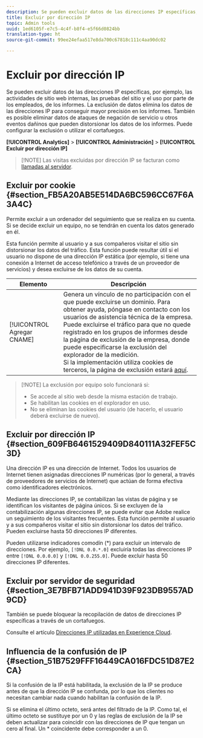 ```yaml
---
description: Se pueden excluir datos de las direcciones IP específicas, por ejemplo, las actividades de sitio web internas, las pruebas del sitio y el uso por parte de los empleados, de los informes. La exclusión de datos elimina los datos de las direcciones IP para conseguir mayor precisión en los informes. También es posible eliminar datos de ataques de negación de servicio u otros eventos dañinos que pueden distorsionar los datos de los informes. Puede configurar la exclusión o utilizar el cortafuegos.
title: Excluir por dirección IP
topic: Admin tools
uuid: 1ed6105f-e7c5-4c4f-b8f4-e5f66d0824bb
translation-type: ht
source-git-commit: 99ee24efaa517e8da700c67818c111c4aa90dc02

---
```



# Excluir por dirección IP

Se pueden excluir datos de las direcciones IP específicas, por ejemplo, las actividades de sitio web internas, las pruebas del sitio y el uso por parte de los empleados, de los informes. La exclusión de datos elimina los datos de las direcciones IP para conseguir mayor precisión en los informes. También es posible eliminar datos de ataques de negación de servicio u otros eventos dañinos que pueden distorsionar los datos de los informes. Puede configurar la exclusión o utilizar el cortafuegos.

**[!UICONTROL Analytics]** > **[!UICONTROL Administración]** > **[!UICONTROL Excluir por dirección IP]**

> [!NOTE] Las visitas excluidas por dirección IP se facturan como [llamadas al servidor](https://marketing.adobe.com/resources/help/es_ES/reference/primary_server_calls.html).

## Excluir por cookie {#section_FB5A20AB5E514DA6BC596CC67F6A3A4C}

Permite excluir a un ordenador del seguimiento que se realiza en su cuenta. Si se decide excluir un equipo, no se tendrán en cuenta los datos generado en él.

Esta función permite al usuario y a sus compañeros visitar el sitio sin distorsionar los datos del tráfico. Esta función puede resultar útil si el usuario no dispone de una dirección IP estática (por ejemplo, si tiene una conexión a Internet de acceso telefónico a través de un proveedor de servicios) y desea excluirse de los datos de su cuenta.

| Elemento | Descripción |
|--- |--- |
| [!UICONTROL Agregar CNAME] | Genera un vínculo de no participación con el que puede excluirse un dominio. Para obtener ayuda, póngase en contacto con los usuarios de asistencia técnica de la empresa. <br>Puede excluirse el tráfico para que no quede registrado en los grupos de informes desde la página de exclusión de la empresa, donde puede especificarse la exclusión del explorador de la medición. <br>Si la implementación utiliza cookies de terceros, la página de exclusión estará [aquí](https://democorp.112.2o7.net/optout.html?locale=es_ES&amp;popup=true). |

> [!NOTE] La exclusión por equipo solo funcionará si:
>
> * Se accede al sitio web desde la misma estación de trabajo.
> * Se habilitan las cookies en el explorador en uso.
> * No se eliminan las cookies del usuario (de hacerlo, el usuario deberá excluirse de nuevo).


## Excluir por dirección IP {#section_609FB6461529409D840111A32FEF5C3D}

Una dirección IP es una dirección de Internet. Todos los usuarios de Internet tienen asignadas direcciones IP numéricas (por lo general, a través de proveedores de servicios de Internet) que actúan de forma efectiva como identificadores electrónicos.

Mediante las direcciones IP, se contabilizan las vistas de página y se identifican los visitantes de página únicos. Si se excluyen de la contabilización algunas direcciones IP, se puede evitar que Adobe realice un seguimiento de los visitantes frecuentes. Esta función permite al usuario y a sus compañeros visitar el sitio sin distorsionar los datos del tráfico. Pueden excluirse hasta 50 direcciones IP diferentes.

Pueden utilizarse indicadores comodín (*) para excluir un intervalo de direcciones. Por ejemplo, `[!DNL 0.0.*.0]` excluiría todas las direcciones IP entre `[!DNL 0.0.0.0]` y `[!DNL 0.0.255.0]`. Puede excluir hasta 50 direcciones IP diferentes.

## Excluir por servidor de seguridad {#section_3E7BFB71ADD941D39F923DB9557AD9CD}

También se puede bloquear la recopilación de datos de direcciones IP específicas a través de un cortafuegos.

Consulte el artículo [Direcciones IP utilizadas en Experience Cloud](https://marketing.adobe.com/resources/help/es_ES/home/index.html#kb-adobe-ip-addresses).

## Influencia de la confusión de IP {#section_51B7529FFF16449CA016FDC51D87E2CA}

Si la confusión de la IP está habilitada, la exclusión de la IP se produce antes de que la dirección IP se confunda, por lo que los clientes no necesitan cambiar nada cuando habilitan la confusión de la IP.

Si se elimina el último octeto, será antes del filtrado de la IP. Como tal, el último octeto se sustituye por un 0 y las reglas de exclusión de la IP se deben actualizar para coincidir con las direcciones de IP que tengan un cero al final. Un * coincidente debe corresponder a un 0.
